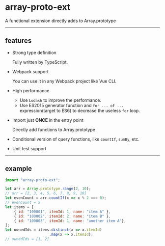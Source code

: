 # array-proto-ext
A functional extension directly adds to Array.prototype

----
## features

* Strong type definition

  Fully written by TypeScript.
* Webpack support

  You can use it in any Webpack project like Vue CLI.
* High performance

  * Use `Lodash` to improve the performance.
  * Use ES2015 generator function and `for ... of ...` expression(target to ES6) to decrease the useless `for` loop.
* Import just **ONCE** in the entry point
  
  Directly add functions to Array.prototype
* Conditional version of query functions, like `countIf`, `sumBy`, etc.
* Unit test support
  
----
## example

```javascript
import "array-proto-ext";

let arr = Array.prototype.range(2, 10);
// arr = [2, 3, 4, 5, 6, 7, 8, 9, 10]
let evenCount = arr.countIf(x => x % 2 === 0);
// evenCount = 5
let items = [
    { id: "100001", itemId: 1, name: "item A" },
    { id: "100002", itemId: 2, name: "item B" },
    { id: "100003", itemId: 1, name: "another item A"},
];
let ownedIds = items.distinct(x => x.itemId)
                    .map(x => x.itemId);
// ownedIds = [1, 2]
```